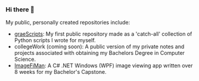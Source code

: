 ### Hi there 👋

My public, personally created repositories include:

- [graeScripts](https://github.com/greysk/graeScripts): My first public repository made as a 'catch-all' collection of Python scripts I wrote for myself.
- collegeWork (coming soon): A public version of my private notes and projects associated with obtaining my Bachelors Degree in Computer Science.
- [ImageFiMan](https://github.com/greysk/ImageFiMan): A C# .NET Windows (WPF) image viewing app written over 8 weeks for my Bachelor's Capstone.

<!--
**greysk/greysk** is a ✨ _special_ ✨ repository because its `README.md` (this file) appears on your GitHub profile.

Here are some ideas to get you started:

- 🔭 I'm currently working on ...
- 🌱 I'm currently learning ...
- 👯 I'm looking to collaborate on ...
- 🤔 I'm looking for help with ...
- 💬 Ask me about ...
- 📫 How to reach me: ...
- 😄 Pronouns: ...
- ⚡ Fun fact: ...
-->
